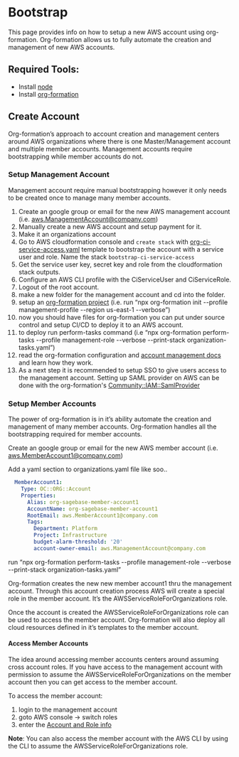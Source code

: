 # Bootstrap

This page provides info on how to setup a new AWS account using org-formation.
Org-formation allows us to fully automate the creation and management of new AWS accounts.

## Required Tools:

* Install [node](1)
* Install [org-formation](2)

## Create Account

Org-formation’s approach to account creation and management centers around AWS
organizations where there is one Master/Management account and multiple member accounts.
Management accounts require bootstrapping while member accounts do not.

### Setup Management Account

Management account require manual bootstrapping however it only needs to be created
once to manage many member accounts.

1. Create an google group or email for the new AWS management account
   (i.e. aws.ManagementAccount@company.com)
2. Manually create a new AWS account and setup payment for it.
3. Make it an organizations account
4. Go to AWS cloudformation console and `create stack` with
   [org-ci-service-access.yaml](https://raw.githubusercontent.com/Sage-Bionetworks/aws-infra/master/templates/IAM/org-ci-service-access.yaml)
   template to bootstrap the account with a service user and role.
   Name the stack `bootstrap-ci-service-access`
5. Get the service user key, secret key and role from the cloudformation stack outputs.
6. Configure an AWS CLI profile with the CiServiceUser and CiServiceRole.
7. Logout of the root account.
8. make a new folder for the management account and cd into the folder.
9. setup an [org-formation project](https://github.com/org-formation/org-formation-reference)
   (i.e. run “npx org-formation init --profile management-profile  --region us-east-1 --verbose”)
10. now you should have files for org-formation you can put under source control and setup
    CI/CD to deploy it to an AWS account.
11. to deploy run perform-tasks command
    (i.e “npx org-formation perform-tasks --profile management-role --verbose --print-stack organization-tasks.yaml”)
12. read the org-formation configuration and
    [account management docs](https://github.com/org-formation/org-formation-cli/blob/master/docs/features.pdf)
    and learn how they work.
13. As a next step it is recommended to setup SSO to give users access to the management account.
    Setting up SAML provider on AWS can be done with the org-formation's
    [Community::IAM::SamlProvider](https://github.com/org-formation/aws-resource-providers/tree/master/iam/saml-provider)

### Setup Member Accounts

The power of org-formation is in it’s ability automate the creation and management of
many member accounts. Org-formation handles all the bootstrapping required for member accounts.

Create an google group or email for the new AWS member account (i.e. aws.MemberAccount1@company.com)

Add a yaml section to organizations.yaml file like soo..
```yaml
  MemberAccount1:
    Type: OC::ORG::Account
    Properties:
      Alias: org-sagebase-member-account1
      AccountName: org-sagebase-member-account1
      RootEmail: aws.MemberAccount1@company.com
      Tags:
        Department: Platform
        Project: Infrastructure
        budget-alarm-threshold: '20'
        account-owner-email: aws.ManagementAccount@company.com
```

run “npx org-formation perform-tasks --profile management-role --verbose --print-stack organization-tasks.yaml”

Org-formation creates the new new member account1 thru the management account.
Through this account creation process AWS will create a special role in the member account.
It’s the AWSServiceRoleForOrganizations role.

Once the account is created the AWSServiceRoleForOrganizations role can be used to
access the member account.  Org-formation will also deploy all cloud resources defined
in it’s templates to the member account.

#### Access Member Accounts

The idea around accessing member accounts centers around assuming cross account roles.
If you have access to the management account with permission to assume the
AWSServiceRoleForOrganizations on the member account then you can get access to
the member account.

To access the member account:
1. login to the management account
2. goto AWS console → switch roles
3. enter the [Account and Role info](./switch-role.png)

__Note__: You can also access the member account with the AWS CLI by using
the CLI to assume the AWSServiceRoleForOrganizations role.

[1]: https://nodejs.org/en/download/package-manager/
[2]: https://github.com/org-formation/org-formation-cli
